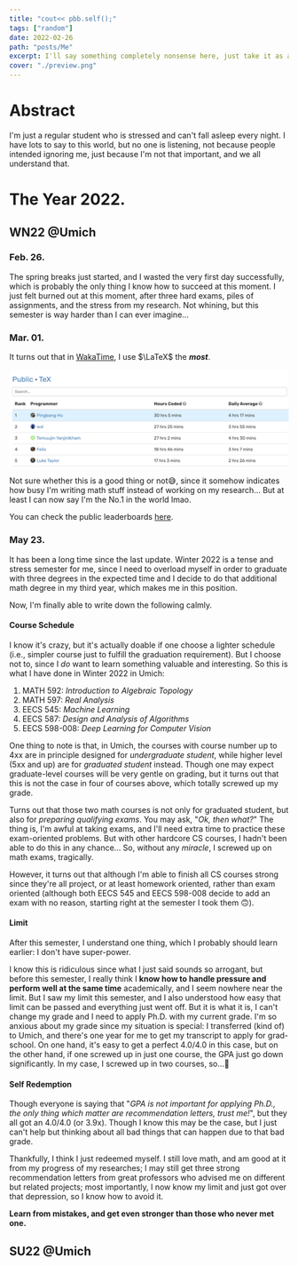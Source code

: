 ```yaml
---
title: "cout<< pbb.self();"
tags: ["random"]
date: 2022-02-26
path: "posts/Me"
excerpt: I'll say something completely nonsense here, just take it as a joke.
cover: "./preview.png"
---
```


# Abstract
I'm just a regular student who is stressed and can't fall asleep every night. I have lots to say to this world, but no one is listening, not because people intended ignoring me, just because I'm not that important, and we all understand that. 

# The Year 2022.

## WN22 @Umich
### Feb. 26. 
The spring breaks just started, and I wasted the very first day successfully, which is probably the only thing I know how to succeed at this moment. I just felt burned out at this moment, after three hard exams, piles of assignments, and the stress from my research.
Not whining, but this semester is way harder than I can ever imagine...

### Mar. 01.
It turns out that in [WakaTime](https://wakatime.com), I use $\LaTeX$ the ***most***.
<p align="center">
	<img src="./figures/wakatime.png"/>
</p>
Not sure whether this is a good thing or not😅, since it somehow indicates how busy I'm writing math stuff instead of working on my research... But at least 
I can now say I'm the No.1 in the world lmao.

You can check the public leaderboards [here](https://wakatime.com/leaders/language/tex).

### May 23.
It has been a long time since the last update. Winter 2022 is a tense and stress semester for me, since I need to overload myself in order to graduate with three degrees in the expected time and I decide 
to do that additional math degree in my third year, which makes me in this position.

Now, I'm finally able to write down the following calmly.

#### Course Schedule
I know it's crazy, but it's actually doable if one choose a lighter schedule (i.e., simpler course just to fulfill the graduation requirement). But I choose not to, since I *do* want to learn something 
valuable and interesting. So this is what I have done in Winter 2022 in Umich:
1. MATH 592: *Introduction to Algebraic Topology*
2. MATH 597: *Real Analysis*
3. EECS 545: *Machine Learning*
4. EECS 587: *Design and Analysis of Algorithms*
5. EECS 598-008: *Deep Learning for Computer Vision*

One thing to note is that, in Umich, the courses with course number up to 4xx are in principle designed for *undergraduate student*, while higher level (5xx and up) are for *graduated student* instead.
Though one may expect graduate-level courses will be very gentle on grading, but it turns out that this is not the case in four of courses above, which totally screwed up my grade.

Turns out that those two math courses is not only for graduated student, but also for *preparing qualifying exams*. You may ask, "*Ok, then what?*" The thing is, I'm awful at taking exams, and I'll 
need extra time to practice these exam-oriented problems. But with other hardcore CS courses, I hadn't been able to do this in any chance... So, without any *miracle*, I screwed up on math exams, tragically.

However, it turns out that although I'm able to finish all CS courses strong since they're all project, or at least homework oriented, rather than exam oriented (although both EECS 545 and EECS 598-008 decide 
to add an exam with no reason, starting right at the semester I took them 🙃).

#### Limit
After this semester, I understand one thing, which I probably should learn earlier: I don't have super-power.

I know this is ridiculous since what I just said sounds so arrogant, but before this semester, I really think I **know how to handle pressure and perform well at the same time** academically, and I seem nowhere near 
the limit. But I saw my limit this semester, and I also understood how easy that limit can be passed and everything just went off. But it is what it is, I can't change my grade and I need to apply Ph.D. with my 
current grade. I'm so anxious about my grade since my situation is special: I transferred (kind of) to Umich, and there's one year for me to get my transcript to apply for grad-school. On one hand, it's easy to get 
a perfect 4.0/4.0 in this case, but on the other hand, if one screwed up in just one course, the GPA just go down significantly. In my case, I screwed up in two courses, so...🤮

#### Self Redemption
Though everyone is saying that "*GPA is not important for applying Ph.D., the only thing which matter are recommendation letters, trust me!*", but they all got an 4.0/4.0 (or 3.9x). Though I know this may be the case, 
but I just can't help but thinking about all bad things that can happen due to that bad grade.

Thankfully, I think I just redeemed myself. I still love math, and am good at it from my progress of my researches; I may still get three strong recommendation letters from great professors who advised me on different 
but related projects; most importantly, I now know my limit and just got over that depression, so I know how to avoid it.

**Learn from mistakes, and get even stronger than those who never met one.**

## SU22 @Umich